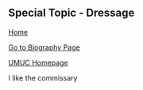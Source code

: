## Special Topic - Dressage





[Home](index)

[Go to Biography Page](bio)

[UMUC Homepage](https://www.umuc.edu/)

I like the commissary
